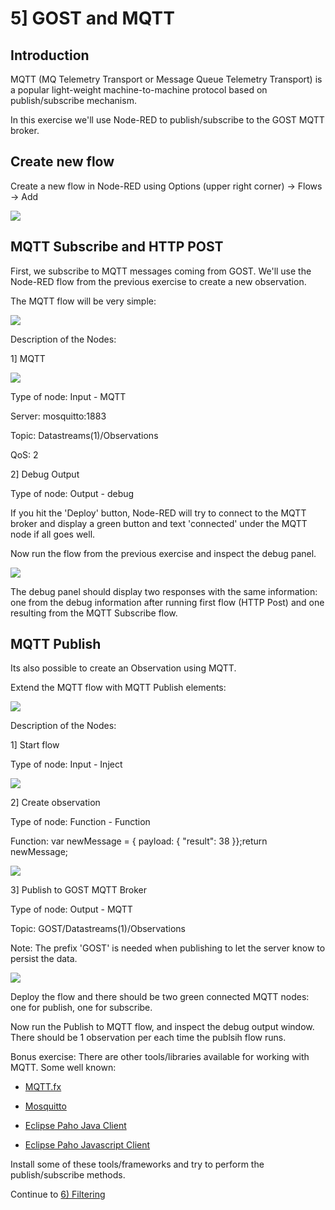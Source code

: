 # 5] GOST and MQTT

## Introduction

MQTT (MQ Telemetry Transport or Message Queue Telemetry Transport) is a popular light-weight machine-to-machine protocol based on publish/subscribe mechanism.

In this exercise we'll use Node-RED to publish/subscribe to the GOST MQTT broker.

## Create new flow

Create a new flow in Node-RED using Options (upper right corner)  -> Flows -> Add

<img src = "images/nodered_add_flow.png">

## MQTT Subscribe and HTTP POST

First, we subscribe to MQTT messages coming from GOST. We'll use the Node-RED flow from the previous exercise to create a new observation.

The MQTT flow will be very simple:

<img src="images/nodered_mqtt_flow.png">


Description of the Nodes:

1] MQTT

<img src="images/nodered_mqtt.png">

Type of node: Input - MQTT

Server: mosquitto:1883

Topic: Datastreams(1)/Observations

QoS: 2

2] Debug Output

Type of node: Output - debug

If you hit the 'Deploy' button, Node-RED will try to connect to the MQTT broker and display a green button and text 'connected' under the MQTT node if all goes well.

Now run the flow from the previous exercise and inspect the debug panel. 

<img src="images/nodered_mqtt_debug.png">

The debug panel should display two responses with the same information: one from the debug information after running first flow (HTTP Post) and one resulting from the MQTT Subscribe flow.

## MQTT Publish

Its also possible to create an Observation using MQTT.

Extend the MQTT flow with MQTT Publish elements:

<img src="images/nodered_mqtt_publish.png">

Description of the Nodes:

1] Start flow

Type of node: Input - Inject

<img src= "images/nodered_start.png">

2] Create observation

Type of node: Function - Function

Function: var newMessage =  { payload: {  "result": 38 }};return newMessage;

<img src= "images/nodered_mqtt_create_observation.png">

3] Publish to GOST MQTT Broker

Type of node: Output - MQTT

Topic: GOST/Datastreams(1)/Observations

Note: The prefix 'GOST' is needed when publishing to let the server know to persist the data.

<img src="images/nodered_mqtt_publish_node.png">

Deploy the flow and there should be two green connected MQTT nodes: one for publish, one for subscribe.

Now run the Publish to MQTT flow, and inspect the debug output window. There should be 1 observation per each time the publsih flow runs.

Bonus exercise: There are other tools/libraries available for working with MQTT.
Some well known:

- <a href="http://mqttfx.org/">MQTT.fx</a>

- <a href="https://mosquitto.org/">Mosquitto</a>

- <a href="https://eclipse.org/paho/clients/java/">Eclipse Paho Java Client</a>

- <a href="https://eclipse.org/paho/clients/js/">Eclipse Paho Javascript Client</a>

Install some of these tools/frameworks and try to perform the publish/subscribe methods.

Continue to <a href = "6_filtering.md">6) Filtering</a>

